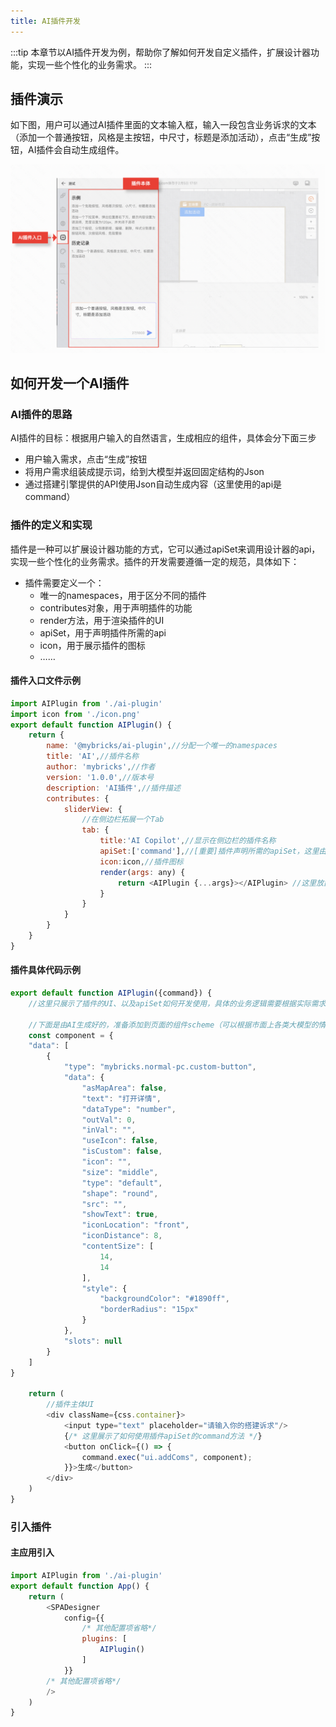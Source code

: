 ```yaml
---
title: AI插件开发
---
```


:::tip
本章节以AI插件开发为例，帮助你了解如何开发自定义插件，扩展设计器功能，实现一些个性化的业务需求。
:::

## 插件演示
如下图，用户可以通过AI插件里面的文本输入框，输入一段包含业务诉求的文本（添加一个普通按钮，风格是主按钮，中尺寸，标题是添加活动），点击“生成”按钮，AI插件会自动生成组件。


![alt text](img/image-3.png)

## 如何开发一个AI插件
### AI插件的思路
AI插件的目标：根据用户输入的自然语言，生成相应的组件，具体会分下面三步
- 用户输入需求，点击“生成”按钮
- 将用户需求组装成提示词，给到大模型并返回固定结构的Json
- 通过搭建引擎提供的API使用Json自动生成内容（这里使用的api是command）

### 插件的定义和实现
插件是一种可以扩展设计器功能的方式，它可以通过apiSet来调用设计器的api，实现一些个性化的业务需求。插件的开发需要遵循一定的规范，具体如下：
- 插件需要定义一个：
  - 唯一的namespaces，用于区分不同的插件
  - contributes对象，用于声明插件的功能
  - render方法，用于渲染插件的UI
  - apiSet，用于声明插件所需的api
  - icon，用于展示插件的图标
  - ……

#### 插件入口文件示例
```javascript
import AIPlugin from './ai-plugin'
import icon from './icon.png'
export default function AIPlugin() {
    return {
        name: '@mybricks/ai-plugin',//分配一个唯一的namespaces
        title: 'AI',//插件名称
        author: 'mybricks',//作者
        version: '1.0.0',//版本号
        description: 'AI插件',//插件描述
        contributes: {
            sliderView: {
                //在侧边栏拓展一个Tab
                tab: {
                    title:'AI Copilot',//显示在侧边栏的插件名称
                    apiSet:['command'],//[重要]插件声明所需的apiSet，这里由于是AI驱动页面搭建，所以使用了可以操作页面的api：command
                    icon:icon,//插件图标
                    render(args: any) {
                        return <AIPlugin {...args}></AIPlugin> //这里放置插件的UI
                    }
                }
            }
        }
    }
}
```


#### 插件具体代码示例
```javascript
export default function AIPlugin({command}) {
    //这里只展示了插件的UI、以及apiSet如何开发使用，具体的业务逻辑需要根据实际需求进行定制

    //下面是由AI生成好的，准备添加到页面的组件scheme（可以根据市面上各类大模型的情况，自行选择从自然语言生成到Json的方式）
    const component = {
    "data": [
        {
            "type": "mybricks.normal-pc.custom-button",
            "data": {
                "asMapArea": false,
                "text": "打开详情",
                "dataType": "number",
                "outVal": 0,
                "inVal": "",
                "useIcon": false,
                "isCustom": false,
                "icon": "",
                "size": "middle",
                "type": "default",
                "shape": "round",
                "src": "",
                "showText": true,
                "iconLocation": "front",
                "iconDistance": 8,
                "contentSize": [
                    14,
                    14
                ],
                "style": {
                    "backgroundColor": "#1890ff",
                    "borderRadius": "15px"
                }
            },
            "slots": null
        }
    ]
}

    return (
        //插件主体UI
        <div className={css.container}>
            <input type="text" placeholder="请输入你的搭建诉求"/>
            {/* 这里展示了如何使用插件apiSet的command方法 */}
            <button onClick={() => {
                command.exec("ui.addComs", component);
            }}>生成</button>
        </div>
    )
}

```

### 引入插件
#### 主应用引入
```javascript
import AIPlugin from './ai-plugin'
export default function App() {
    return (
        <SPADesigner
            config={{
                /* 其他配置项省略*/
                plugins: [
                    AIPlugin()
                ]
            }}
        /* 其他配置项省略*/
        />
    )
}
```


